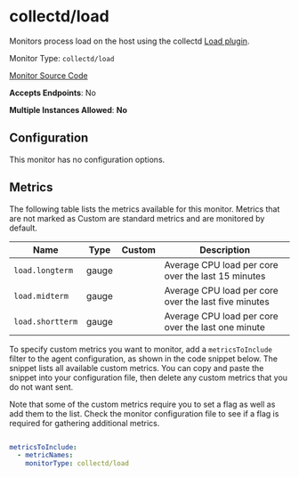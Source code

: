 <!--- GENERATED BY gomplate from scripts/docs/monitor-page.md.tmpl --->

# collectd/load

 Monitors process load on the host using the collectd
[Load plugin](https://collectd.org/wiki/index.php/Plugin:Load).


Monitor Type: `collectd/load`

[Monitor Source Code](https://github.com/signalfx/signalfx-agent/tree/master/internal/monitors/collectd/load)

**Accepts Endpoints**: No

**Multiple Instances Allowed**: **No**

## Configuration

This monitor has no configuration options.


## Metrics

The following table lists the metrics available for this monitor. Metrics that are not marked as Custom are standard metrics and are monitored by default.

| Name | Type | Custom | Description |
| ---  | ---  | ---    | ---         |
| `load.longterm` | gauge |  | Average CPU load per core over the last 15 minutes |
| `load.midterm` | gauge |  | Average CPU load per core over the last five minutes |
| `load.shortterm` | gauge |  | Average CPU load per core over the last one minute |


To specify custom metrics you want to monitor, add a `metricsToInclude` filter
to the agent configuration, as shown in the code snippet below. The snippet
lists all available custom metrics. You can copy and paste the snippet into
your configuration file, then delete any custom metrics that you do not want
sent.

Note that some of the custom metrics require you to set a flag as well as add
them to the list. Check the monitor configuration file to see if a flag is
required for gathering additional metrics.

```yaml

metricsToInclude:
  - metricNames:
    monitorType: collectd/load
```




